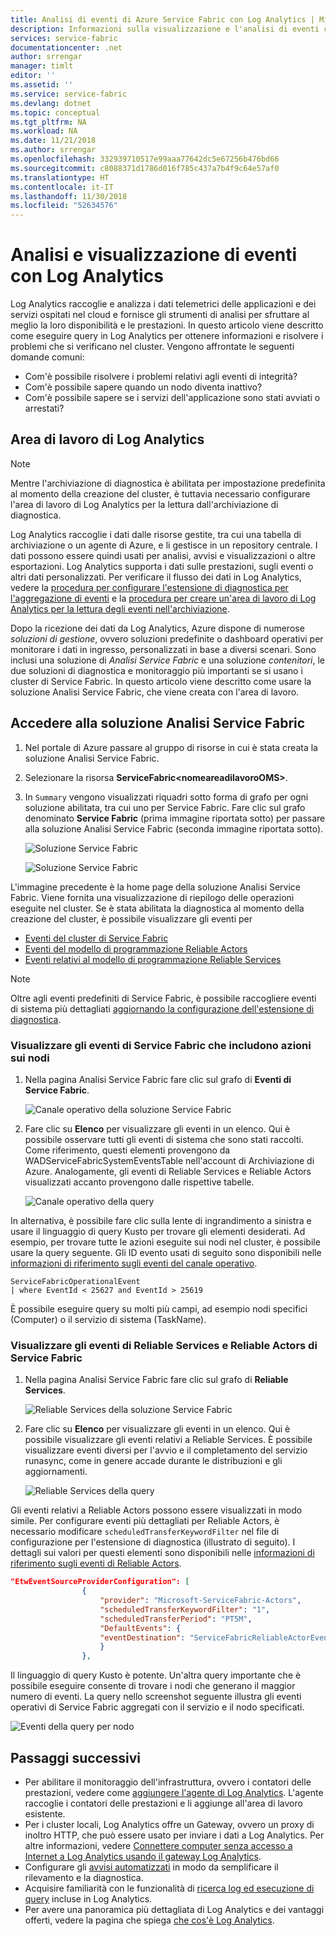 ```yaml
---
title: Analisi di eventi di Azure Service Fabric con Log Analytics | Microsoft Docs
description: Informazioni sulla visualizzazione e l'analisi di eventi con Log Analytics per il monitoraggio e la diagnostica dei cluster di Azure Service Fabric.
services: service-fabric
documentationcenter: .net
author: srrengar
manager: timlt
editor: ''
ms.assetid: ''
ms.service: service-fabric
ms.devlang: dotnet
ms.topic: conceptual
ms.tgt_pltfrm: NA
ms.workload: NA
ms.date: 11/21/2018
ms.author: srrengar
ms.openlocfilehash: 332939710517e99aaa77642dc5e67256b476bd66
ms.sourcegitcommit: c8088371d1786d016f785c437a7b4f9c64e57af0
ms.translationtype: HT
ms.contentlocale: it-IT
ms.lasthandoff: 11/30/2018
ms.locfileid: "52634576"
---
```

# <a name="event-analysis-and-visualization-with-log-analytics"></a>Analisi e visualizzazione di eventi con Log Analytics
 Log Analytics raccoglie e analizza i dati telemetrici delle applicazioni e dei servizi ospitati nel cloud e fornisce gli strumenti di analisi per sfruttare al meglio la loro disponibilità e le prestazioni. In questo articolo viene descritto come eseguire query in Log Analytics per ottenere informazioni e risolvere i problemi che si verificano nel cluster. Vengono affrontate le seguenti domande comuni:

* Com'è possibile risolvere i problemi relativi agli eventi di integrità?
* Com'è possibile sapere quando un nodo diventa inattivo?
* Com'è possibile sapere se i servizi dell'applicazione sono stati avviati o arrestati?

## <a name="log-analytics-workspace"></a>Area di lavoro di Log Analytics

>[!NOTE] 
>Mentre l'archiviazione di diagnostica è abilitata per impostazione predefinita al momento della creazione del cluster, è tuttavia necessario configurare l'area di lavoro di Log Analytics per la lettura dall'archiviazione di diagnostica.

Log Analytics raccoglie i dati dalle risorse gestite, tra cui una tabella di archiviazione o un agente di Azure, e li gestisce in un repository centrale. I dati possono essere quindi usati per analisi, avvisi e visualizzazioni o altre esportazioni. Log Analytics supporta i dati sulle prestazioni, sugli eventi o altri dati personalizzati. Per verificare il flusso dei dati in Log Analytics, vedere la [procedura per configurare l'estensione di diagnostica per l'aggregazione di eventi](service-fabric-diagnostics-event-aggregation-wad.md) e la [procedura per creare un'area di lavoro di Log Analytics per la lettura degli eventi nell'archiviazione](service-fabric-diagnostics-oms-setup.md).

Dopo la ricezione dei dati da Log Analytics, Azure dispone di numerose *soluzioni di gestione*, ovvero soluzioni predefinite o dashboard operativi per monitorare i dati in ingresso, personalizzati in base a diversi scenari. Sono inclusi una soluzione di *Analisi Service Fabric* e una soluzione *contenitori*, le due soluzioni di diagnostica e monitoraggio più importanti se si usano i cluster di Service Fabric. In questo articolo viene descritto come usare la soluzione Analisi Service Fabric, che viene creata con l'area di lavoro.

## <a name="access-the-service-fabric-analytics-solution"></a>Accedere alla soluzione Analisi Service Fabric

1. Nel portale di Azure passare al gruppo di risorse in cui è stata creata la soluzione Analisi Service Fabric.

2. Selezionare la risorsa **ServiceFabric\<nomeareadilavoroOMS\>**.

2. In `Summary` vengono visualizzati riquadri sotto forma di grafo per ogni soluzione abilitata, tra cui uno per Service Fabric. Fare clic sul grafo denominato **Service Fabric** (prima immagine riportata sotto) per passare alla soluzione Analisi Service Fabric (seconda immagine riportata sotto).

    ![Soluzione Service Fabric](media/service-fabric-diagnostics-event-analysis-oms/oms_service_fabric_summary.PNG)

    ![Soluzione Service Fabric](media/service-fabric-diagnostics-event-analysis-oms/oms_service_fabric_solution.PNG)

L'immagine precedente è la home page della soluzione Analisi Service Fabric. Viene fornita una visualizzazione di riepilogo delle operazioni eseguite nel cluster. Se è stata abilitata la diagnostica al momento della creazione del cluster, è possibile visualizzare gli eventi per 

* [Eventi del cluster di Service Fabric](service-fabric-diagnostics-event-generation-operational.md)
* [Eventi del modello di programmazione Reliable Actors](service-fabric-reliable-actors-diagnostics.md)
* [Eventi relativi al modello di programmazione Reliable Services](service-fabric-reliable-services-diagnostics.md)

>[!NOTE]
>Oltre agli eventi predefiniti di Service Fabric, è possibile raccogliere eventi di sistema più dettagliati [aggiornando la configurazione dell'estensione di diagnostica](service-fabric-diagnostics-event-aggregation-wad.md#log-collection-configurations).

### <a name="view-service-fabric-events-including-actions-on-nodes"></a>Visualizzare gli eventi di Service Fabric che includono azioni sui nodi

1. Nella pagina Analisi Service Fabric fare clic sul grafo di **Eventi di Service Fabric**.

    ![Canale operativo della soluzione Service Fabric](media/service-fabric-diagnostics-event-analysis-oms/oms_service_fabric_events_selection.png)

2. Fare clic su **Elenco** per visualizzare gli eventi in un elenco. Qui è possibile osservare tutti gli eventi di sistema che sono stati raccolti. Come riferimento, questi elementi provengono da WADServiceFabricSystemEventsTable nell'account di Archiviazione di Azure. Analogamente, gli eventi di Reliable Services e Reliable Actors visualizzati accanto provengono dalle rispettive tabelle.
    
    ![Canale operativo della query](media/service-fabric-diagnostics-event-analysis-oms/oms_service_fabric_events.png)

In alternativa, è possibile fare clic sulla lente di ingrandimento a sinistra e usare il linguaggio di query Kusto per trovare gli elementi desiderati. Ad esempio, per trovare tutte le azioni eseguite sui nodi nel cluster, è possibile usare la query seguente. Gli ID evento usati di seguito sono disponibili nelle [informazioni di riferimento sugli eventi del canale operativo](service-fabric-diagnostics-event-generation-operational.md).

```kusto
ServiceFabricOperationalEvent
| where EventId < 25627 and EventId > 25619 
```

È possibile eseguire query su molti più campi, ad esempio nodi specifici (Computer) o il servizio di sistema (TaskName).

### <a name="view-service-fabric-reliable-service-and-actor-events"></a>Visualizzare gli eventi di Reliable Services e Reliable Actors di Service Fabric

1. Nella pagina Analisi Service Fabric fare clic sul grafo di **Reliable Services**.

    ![Reliable Services della soluzione Service Fabric](media/service-fabric-diagnostics-event-analysis-oms/oms_reliable_services_events_selection.png)

2. Fare clic su **Elenco** per visualizzare gli eventi in un elenco. Qui è possibile visualizzare gli eventi relativi a Reliable Services. È possibile visualizzare eventi diversi per l'avvio e il completamento del servizio runasync, come in genere accade durante le distribuzioni e gli aggiornamenti. 

    ![Reliable Services della query](media/service-fabric-diagnostics-event-analysis-oms/oms_reliable_service_events.png)

Gli eventi relativi a Reliable Actors possono essere visualizzati in modo simile. Per configurare eventi più dettagliati per Reliable Actors, è necessario modificare `scheduledTransferKeywordFilter` nel file di configurazione per l'estensione di diagnostica (illustrato di seguito). I dettagli sui valori per questi elementi sono disponibili nelle [informazioni di riferimento sugli eventi di Reliable Actors](service-fabric-reliable-actors-diagnostics.md#keywords).

```json
"EtwEventSourceProviderConfiguration": [
                {
                    "provider": "Microsoft-ServiceFabric-Actors",
                    "scheduledTransferKeywordFilter": "1",
                    "scheduledTransferPeriod": "PT5M",
                    "DefaultEvents": {
                    "eventDestination": "ServiceFabricReliableActorEventTable"
                    }
                },
```

Il linguaggio di query Kusto è potente. Un'altra query importante che è possibile eseguire consente di trovare i nodi che generano il maggior numero di eventi. La query nello screenshot seguente illustra gli eventi operativi di Service Fabric aggregati con il servizio e il nodo specificati.

![Eventi della query per nodo](media/service-fabric-diagnostics-event-analysis-oms/oms_kusto_query.png)

## <a name="next-steps"></a>Passaggi successivi

* Per abilitare il monitoraggio dell'infrastruttura, ovvero i contatori delle prestazioni, vedere come [aggiungere l'agente di Log Analytics](service-fabric-diagnostics-oms-agent.md). L'agente raccoglie i contatori delle prestazioni e li aggiunge all'area di lavoro esistente.
* Per i cluster locali, Log Analytics offre un Gateway, ovvero un proxy di inoltro HTTP, che può essere usato per inviare i dati a Log Analytics. Per altre informazioni, vedere [Connettere computer senza accesso a Internet a Log Analytics usando il gateway Log Analytics](../azure-monitor/platform/gateway.md).
* Configurare gli [avvisi automatizzati](../log-analytics/log-analytics-alerts.md) in modo da semplificare il rilevamento e la diagnostica.
* Acquisire familiarità con le funzionalità di [ricerca log ed esecuzione di query](../log-analytics/log-analytics-log-searches.md) incluse in Log Analytics.
* Per avere una panoramica più dettagliata di Log Analytics e dei vantaggi offerti, vedere la pagina che spiega [che cos'è Log Analytics](../operations-management-suite/operations-management-suite-overview.md).
